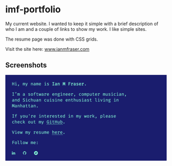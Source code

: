 # imf-portfolio
My current website. I wanted to keep it simple with a brief description of who I am and a couple of links to show my work. I like simple sites. 

The resume page was done with CSS grids. 

Visit the site here: www.ianmfraser.com

## Screenshots
![image of main page](markdown-images/main.png)